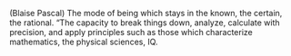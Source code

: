 (Blaise Pascal)
The mode of being which stays in the known, the certain, the rational. “The capacity to break things down, analyze, calculate with precision, and apply principles such as those which characterize mathematics, the physical sciences, IQ.  